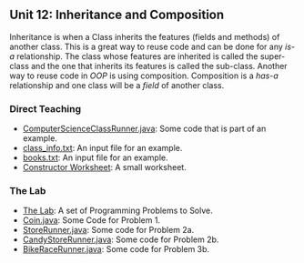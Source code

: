 ## Unit 12: Inheritance and Composition
Inheritance is when a Class inherits the features (fields and methods) of another class. This is a great way to reuse code and can be done for any _is-a_ relationship. The class whose features are inherited is called the super-class and the one that inherits its features is called the sub-class. Another way to reuse code in _OOP_ is using composition. Composition is a _has-a_ relationship and one class will be a _field_ of another class.

### Direct Teaching
* [ComputerScienceClassRunner.java](./ComputerScienceClassRunner.java): Some code that is part of an example. 
* [class_info.txt](./class_info.txt): An input file for an example.
* [books.txt](./books.txt): An input file for an example.
* [Constructor Worksheet](./Constructor_Worksheet.pdf): A small worksheet.

### The Lab
* [The Lab](./Lab_-_Inheritance_and_Composition.pdf): A set of Programming Problems to Solve.
* [Coin.java](./Coin.java): Some Code for Problem 1.
* [StoreRunner.java](./StoreRunner.java): Some code for Problem 2a.
* [CandyStoreRunner.java](./CandyStoreRunner.java): Some code for Problem 2b.
* [BikeRaceRunner.java](./BikeRaceRunner.java): Some code for Problem 3b.
